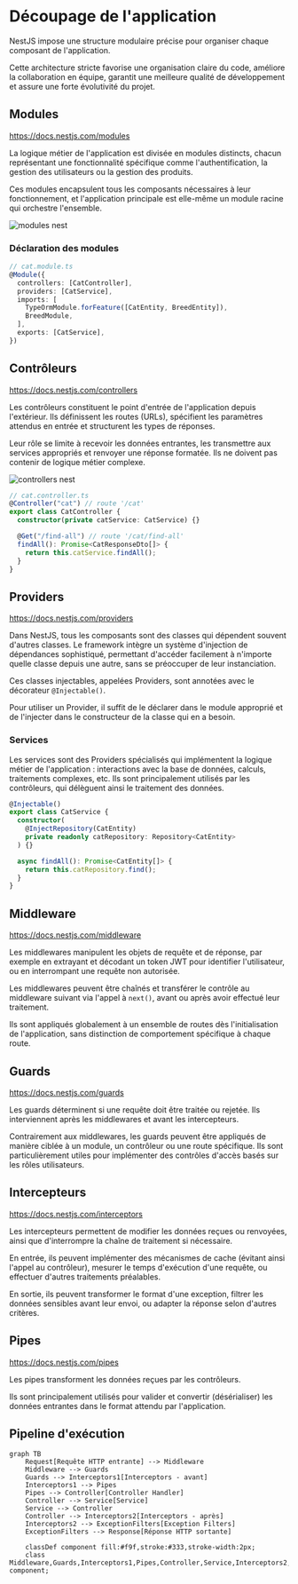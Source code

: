 # Découpage de l'application

NestJS impose une structure modulaire précise pour organiser chaque composant de l'application.

Cette architecture stricte favorise une organisation claire du code, améliore la collaboration en équipe, garantit une meilleure qualité de développement et assure une forte évolutivité du projet.

## Modules

https://docs.nestjs.com/modules

La logique métier de l'application est divisée en modules distincts, chacun représentant une fonctionnalité spécifique comme l'authentification, la gestion des utilisateurs ou la gestion des produits.

Ces modules encapsulent tous les composants nécessaires à leur fonctionnement, et l'application principale est elle-même un module racine qui orchestre l'ensemble.

![modules nest](https://docs.nestjs.com/assets/Modules_1.png)

### Déclaration des modules

```ts
// cat.module.ts
@Module({
  controllers: [CatController],
  providers: [CatService],
  imports: [
    TypeOrmModule.forFeature([CatEntity, BreedEntity]),
    BreedModule,
  ],
  exports: [CatService],
})
```

## Contrôleurs

https://docs.nestjs.com/controllers

Les contrôleurs constituent le point d'entrée de l'application depuis l'extérieur. Ils définissent les routes (URLs), spécifient les paramètres attendus en entrée et structurent les types de réponses.

Leur rôle se limite à recevoir les données entrantes, les transmettre aux services appropriés et renvoyer une réponse formatée. Ils ne doivent pas contenir de logique métier complexe.

![controllers nest](https://docs.nestjs.com/assets/Controllers_1.png)

```ts
// cat.controller.ts
@Controller("cat") // route '/cat'
export class CatController {
  constructor(private catService: CatService) {}

  @Get("/find-all") // route '/cat/find-all'
  findAll(): Promise<CatResponseDto[]> {
    return this.catService.findAll();
  }
}
```

## Providers

https://docs.nestjs.com/providers

Dans NestJS, tous les composants sont des classes qui dépendent souvent d'autres classes. Le framework intègre un système d'injection de dépendances sophistiqué, permettant d'accéder facilement à n'importe quelle classe depuis une autre, sans se préoccuper de leur instanciation.

Ces classes injectables, appelées Providers, sont annotées avec le décorateur `@Injectable()`.

Pour utiliser un Provider, il suffit de le déclarer dans le module approprié et de l'injecter dans le constructeur de la classe qui en a besoin.

### Services

Les services sont des Providers spécialisés qui implémentent la logique métier de l'application : interactions avec la base de données, calculs, traitements complexes, etc. Ils sont principalement utilisés par les contrôleurs, qui délèguent ainsi le traitement des données.

```ts
@Injectable()
export class CatService {
  constructor(
    @InjectRepository(CatEntity)
    private readonly catRepository: Repository<CatEntity>
  ) {}

  async findAll(): Promise<CatEntity[]> {
    return this.catRepository.find();
  }
}
```

## Middleware

https://docs.nestjs.com/middleware

Les middlewares manipulent les objets de requête et de réponse, par exemple en extrayant et décodant un token JWT pour identifier l'utilisateur, ou en interrompant une requête non autorisée.

Les middlewares peuvent être chaînés et transférer le contrôle au middleware suivant via l'appel à `next()`, avant ou après avoir effectué leur traitement.

Ils sont appliqués globalement à un ensemble de routes dès l'initialisation de l'application, sans distinction de comportement spécifique à chaque route.

## Guards

https://docs.nestjs.com/guards

Les guards déterminent si une requête doit être traitée ou rejetée. Ils interviennent après les middlewares et avant les intercepteurs.

Contrairement aux middlewares, les guards peuvent être appliqués de manière ciblée à un module, un contrôleur ou une route spécifique. Ils sont particulièrement utiles pour implémenter des contrôles d'accès basés sur les rôles utilisateurs.

## Intercepteurs

https://docs.nestjs.com/interceptors

Les intercepteurs permettent de modifier les données reçues ou renvoyées, ainsi que d'interrompre la chaîne de traitement si nécessaire.

En entrée, ils peuvent implémenter des mécanismes de cache (évitant ainsi l'appel au contrôleur), mesurer le temps d'exécution d'une requête, ou effectuer d'autres traitements préalables.

En sortie, ils peuvent transformer le format d'une exception, filtrer les données sensibles avant leur envoi, ou adapter la réponse selon d'autres critères.

## Pipes

https://docs.nestjs.com/pipes

Les pipes transforment les données reçues par les contrôleurs.

Ils sont principalement utilisés pour valider et convertir (désérialiser) les données entrantes dans le format attendu par l'application.

## Pipeline d'exécution

```mermaid
graph TB
    Request[Requête HTTP entrante] --> Middleware
    Middleware --> Guards
    Guards --> Interceptors1[Interceptors - avant]
    Interceptors1 --> Pipes
    Pipes --> Controller[Controller Handler]
    Controller --> Service[Service]
    Service --> Controller
    Controller --> Interceptors2[Interceptors - après]
    Interceptors2 --> ExceptionFilters[Exception Filters]
    ExceptionFilters --> Response[Réponse HTTP sortante]

    classDef component fill:#f9f,stroke:#333,stroke-width:2px;
    class Middleware,Guards,Interceptors1,Pipes,Controller,Service,Interceptors2,ExceptionFilters component;
```
